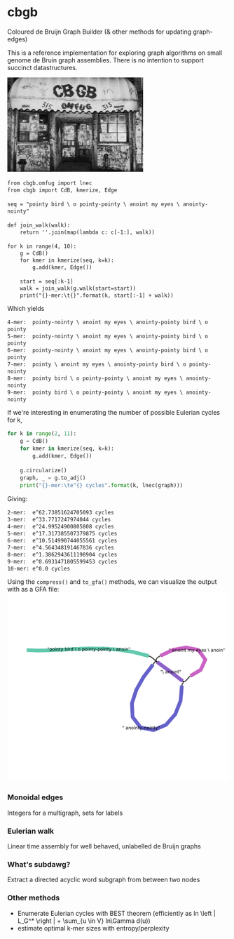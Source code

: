 # cbgb
Coloured de Bruijn Graph Builder (& other methods for updating graph-edges)

This is a reference implementation for exploring graph algorithms on small
genome de Bruin graph assemblies. There is no intention to support
succinct datastructures.

![CBGB OMGFUG](docs/cbgb.jpg)

```python3
from cbgb.omfug import lnec
from cbgb import CdB, kmerize, Edge

seq = "pointy bird \ o pointy-pointy \ anoint my eyes \ anointy-nointy"

def join_walk(walk):
    return ''.join(map(lambda c: c[-1:], walk))

for k in range(4, 10):
    g = CdB()
    for kmer in kmerize(seq, k=k):
        g.add(kmer, Edge())

    start = seq[:k-1]
    walk = join_walk(g.walk(start=start))
    print("{}-mer:\t{}".format(k, start[:-1] + walk))
```
Which yields
```
4-mer:	pointy-nointy \ anoint my eyes \ anointy-pointy bird \ o pointy
5-mer:	pointy-nointy \ anoint my eyes \ anointy-pointy bird \ o pointy
6-mer:	pointy-nointy \ anoint my eyes \ anointy-pointy bird \ o pointy
7-mer:	pointy \ anoint my eyes \ anointy-pointy bird \ o pointy-nointy
8-mer:	pointy bird \ o pointy-pointy \ anoint my eyes \ anointy-nointy
9-mer:	pointy bird \ o pointy-pointy \ anoint my eyes \ anointy-nointy
``` 

If we're interesting in enumerating the number of possible Eulerian cycles
for k,

```python
for k in range(2, 11):
    g = CdB()
    for kmer in kmerize(seq, k=k):
        g.add(kmer, Edge())

    g.circularize()
    graph, _ = g.to_adj()
    print("{}-mer:\te^{} cycles".format(k, lnec(graph)))
```

Giving:

```
2-mer:	e^62.73851624705093 cycles
3-mer:	e^33.7717247974044 cycles
4-mer:	e^24.99524900805808 cycles
5-mer:	e^17.317385507379875 cycles
6-mer:	e^10.514990744055561 cycles
7-mer:	e^4.564348191467836 cycles
8-mer:	e^1.3862943611198904 cycles
9-mer:	e^0.6931471805599453 cycles
10-mer:	e^0.0 cycles
```

Using the `compress()` and `to_gfa()` methods, we can visualize the output
with as a GFA file: ![Pointy bird alignment for k=9](docs/mergedbird.png)

### Monoidal edges
Integers for a multigraph, sets for labels

### Eulerian walk
Linear time assembly for well behaved, unlabelled de Bruijn graphs

### What's subdawg?
Extract a directed acyclic word subgraph from between two nodes

### Other methods
  * Enumerate Eulerian cycles with BEST theorem (efficiently as ln \left | L_G^* \right | + \sum_{u \in V} ln\Gamma d(u))
  * estimate optimal k-mer sizes with entropy/perplexity
